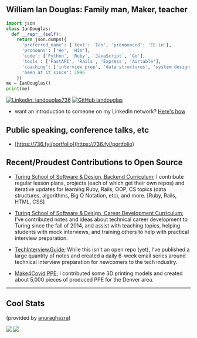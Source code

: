 ## William Ian Douglas: Family man, Maker, teacher

```python
import json
class IanDouglas:
  def __repr__(self):
    return json.dumps({
      'preferred_name': {'text': 'Ian', 'pronounced': 'EE-in'},
      'pronouns': ['He', 'Him'],
      'code': ['Python', 'Ruby', 'JavaScript', 'Go'],
      'tools': ['FastAPI', 'Rails', 'Express', 'Airtable'],
      'coaching': ['interview prep', 'data structures', 'system design'],
      'been_at_it_since': 1996
    })
me = IanDouglas()
print(me)
```

[![Linkedin: iandouglas736](https://img.shields.io/badge/-iandouglas736-blue?style=round-square&logo=Linkedin&logoColor=white&link=https://www.linkedin.com/in/iandouglas736/)](https://www.linkedin.com/in/iandouglas736/)
[![GitHub iandouglas](https://img.shields.io/github/followers/iandouglas?label=follow&style=social)](https://github.com/iandouglas )

- want an introduction to someone on my LinkedIn network? [Here's how](https://gist.github.com/iandouglas/ad72a09fe65b4dcbf395f68f2c5eaaeb)

## Public speaking, conference talks, etc

- [https://736.fyi/portfolio](https://736.fyi/portfolio)

## Recent/Proudest Contributions to Open Source
  
- [Turing School of Software & Design, Backend Curriculum](https://github.com/turingschool/backend-curriculum-site); I contribute regular lesson plans, projects (each of which get their own repos) and iterative updates for learning Ruby, Rails, OOP, CS topics (data structures, algorithms, Big O Notation, etc), and more. [Ruby, Rails, HTML, CSS]

- [Turing School of Software & Design, Career Development Curriculum](https://github.com/turingschool/career-development-curriculum-site); I've contributed notes and ideas about technical career development to Turing since the fall of 2014, and assist with teaching topics, helping students with mock interviews, and training others to help with practical interview preparation.

- [TechInterview.Guide](https://techinterview.guide); While this isn't an open repo (yet), I've published a large quantity of notes and created a daily 6-week email series around technical interview preparation for newcomers to the tech industry.

- [Make4Covid PPE](https://github.com/make4covidstack/Stack-Experiments); I contributed some 3D printing models and created about 5,000 pieces of produced PPE for the Denver area.

---

## Cool Stats

(provided by [anuraghazra](https://github.com/anuraghazra/github-readme-stats))

<img align="left" src="https://github-readme-stats.vercel.app/api?username=iandouglas&show_icons=true&theme=nord&count_private=true" />
<img align="left" src="https://github-readme-stats.vercel.app/api/top-langs/?username=iandouglas&layout=compact" />
